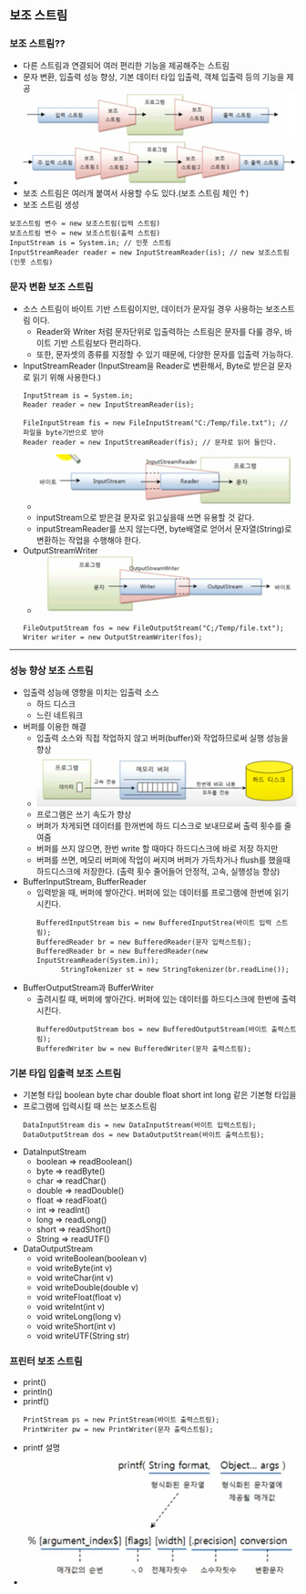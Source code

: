 ## 보조 스트림
### 보조 스트림?? 
- 다른 스트림과 연결되어 여러 편리한 기능을 제공해주는 스트림
 - 문자 변환, 입출력 성능 향상, 기본 데이터 타입 입출력, 객체 입출력 등의 기능을 제공
 - ![substream1.png](picture%2Fsubstream1.png)
 - 보조 스트림은 여러개 붙여서 사용할 수도 있다.(보조 스트림 체인 ↑)
 - 보조 스트림 생성
 ```
 보조스트림 변수 = new 보조스트림(입력 스트림)
 보조스트림 변수 = new 보조스트림(출력 스트림)
 InputStream is = System.in; // 인풋 스트림
 InputStreamReader reader = new InputStreamReader(is); // new 보조스트림(인풋 스트림)
 ```
### 문자 변환 보조 스트림
- 소스 스트림이 바이트 기반 스트림이지만, 데이터가 문자일 경우 사용하는 보조스트림 이다.
  - Reader와 Writer 처럼 문자단위로 입출력하는 스트림은 문자를 다룰 경우, 바이트 기반 스트림보다 편리하다.
  - 또한, 문자셋의 종류를 지정할 수 있기 때문에, 다양한 문자를 입출력 가능하다.
- InputStreamReader (InputStream을 Reader로 변환해서, Byte로 받은걸 문자로 읽기 위해 사용한다.)
  ```
  InputStream is = System.in;
  Reader reader = new InputStreamReader(is);
  
  FileInputStream fis = new FileInputStream("C:/Temp/file.txt"); // 파일을 byte기반으로 받아 
  Reader reader = new InputStreamReader(fis); // 문자로 읽어 들인다.
  ```
  - ![substream2.png](picture%2Fsubstream2.png)
  - inputStream으로 받은걸 문자로 읽고싶을때 쓰면 유용할 것 같다.
  - inputStreamReader를 쓰지 않는다면, byte배열로 얻어서 문자열(String)로 변환하는 작업을 수행해야 한다.
- OutputStreamWriter
  - ![substream3.png](picture%2Fsubstream3.png)
  ```
  FileOutputStream fos = new FileOutputStream("C;/Temp/file.txt");
  Writer writer = new OutputStreamWriter(fos);
  ```
-------
### 성능 향상 보조 스트림
- 입출력 성능에 영향을 미치는 입출력 소스
  - 하드 디스크
  - 느린 네트워크
- 버퍼를 이용한 해결
  - 입출력 소스와 직접 작업하지 않고 버퍼(buffer)와 작업하므로써 실행 성능을 향상
  - ![substream4.png](picture%2Fsubstream4.png)
  - 프로그램은 쓰기 속도가 향상
  - 버퍼가 차게되면 데이터를 한꺼번에 하드 디스크로 보내므로써 출력 횟수를 줄여줌
  - 버퍼를 쓰지 않으면, 한번 write 할 때마다 하드디스크에 바로 저장 하지만
  - 버퍼를 쓰면, 메모리 버퍼에 작업이 써지며 버퍼가 가득차거나 flush를 했을때 하드디스크에 저장한다. (출력 횟수 줄어들어 안정적, 고속, 실행성능 향상)
- BufferInputStream, BufferReader
  - 입력받을 때, 버퍼에 쌓아간다. 버퍼에 있는 데이터를 프로그램에 한번에 읽기 시킨다.
    ```
    BufferedInputStream bis = new BufferedInputStrea(바이트 입력 스트림);
    BufferedReader br = new BufferedReader(문자 입력스트림);
    BufferedReader br = new BufferedReader(new InputStreamReader(System.in));
          StringTokenizer st = new StringTokenizer(br.readLine());
    ```
- BufferOutputStream과 BufferWriter
  - 출려시킬 때, 버퍼에 쌓아간다. 버퍼에 있는 데이터를 하드디스크에 한번에 출력 시킨다.
    ```
    BufferedOutputStream bos = new BufferedOutputStream(바이트 출력스트림);
    BufferedWriter bw = new BufferedWriter(문자 출력스트림);
    ```
### 기본 타입 입출력 보조 스트림
- 기본형 타입 boolean byte char double float short int long 같은 기본형 타입을
- 프로그램에 입력시킬 때 쓰는 보조스트림
  ```
  DataInputStream dis = new DataInputStream(바이트 입력스트림);
  DataOutputStream dos = new DataOutputStream(바이트 출력스트림);
  ```
- DataInputStream
  - boolean => readBoolean()
  - byte => readByte()
  - char => readChar()
  - double => readDouble()
  - float => readFloat()
  - int => readInt()
  - long => readLong()
  - short => readShort()
  - String => readUTF()
- DataOutputStream
  - void writeBoolean(boolean v)
  - void writeByte(int v)
  - void writeChar(int v)
  - void writeDouble(double v)
  - void writeFloat(float v)
  - void writeInt(int v)
  - void writeLong(long v)
  - void writeShort(int v)
  - void writeUTF(String str)

### 프린터 보조 스트림
- print()
- println()
- printf()
  ```
  PrintStream ps = new PrintStream(바이트 출력스트림);
  PrintWriter pw = new PrintWriter(문자 출력스트림);
  ```
- printf 설명
- ![printf01.png](..%2Fstream%2Fpicture%2Fprintf01.png)